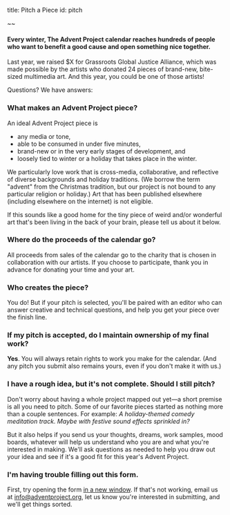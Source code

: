 title: Pitch a Piece
id: pitch

~~

#### Every winter, The Advent Project calendar reaches hundreds of people who want to benefit a good cause and open something nice together.

Last year, we raised $X for Grassroots Global Justice Alliance, which was made possible by the artists who donated 24 pieces of brand-new, bite-sized multimedia art. And this year, you could be one of those artists!

Questions? We have answers:

### What makes an Advent Project piece?

An ideal Advent Project piece is

* any media or tone,
* able to be consumed in under five minutes,
* brand-new or in the very early stages of development, and
* loosely tied to winter or a holiday that takes place in the winter.

We particularly love work that is cross-media, collaborative, and reflective of diverse backgrounds and holiday traditions. (We borrow the term "advent" from the Christmas tradition, but our project is not bound to any particular religion or holiday.) Art that has been published elsewhere (including elsewhere on the internet) is not eligible.

If this sounds like a good home for the tiny piece of weird and/or wonderful art that's been living in the back of your brain, please tell us about it below.

### Where do the proceeds of the calendar go?

All proceeds from sales of the calendar go to the charity that is chosen in collaboration with our artists. If you choose to participate, thank you in advance for donating your time and your art.

### Who creates the piece?

You do! But if your pitch is selected, you'll be paired with an editor who can answer creative and technical questions, and help you get your piece over the finish line.

### If my pitch is accepted, do I maintain ownership of my final work?

**Yes**. You will always retain rights to work you make for the calendar. (And any pitch you submit also remains yours, even if you don't make it with us.)

### I have a rough idea, but it's not complete. Should I still pitch?

Don't worry about having a whole project mapped out yet—a short premise is all you need to pitch. Some of our favorite pieces started as nothing more than a couple sentences. For example: *A holiday-themed comedy meditation track. Maybe with festive sound effects sprinkled in?*

But it also helps if you send us your thoughts, dreams, work samples, mood boards, whatever will help us understand who you are and what you're interested in making. We'll ask questions as needed to help you draw out your idea and see if it's a good fit for this year's Advent Project.

### I'm having trouble filling out this form.

First, try opening the form [in a new window](https://8km48pp3tz9.typeform.com/to/Y9zBC6oz). If that's not working, email us at [info@adventproject.org](mailto:info@adventproject.org), let us know you're interested in submitting, and we'll get things sorted.